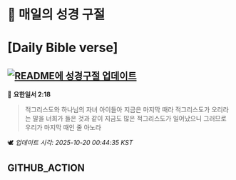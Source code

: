 # 🙏 매일의 성경 구절
# [Daily Bible verse]
## [![README에 성경구절 업데이트](https://github.com/DONGSUKA/first_test/actions/workflows/update-readme-bible.yml/badge.svg)](https://github.com/DONGSUKA/first_test/actions/workflows/update-readme-bible.yml)
<!-- START_BIBLE_VERSE -->
📖 **요한일서 2:18**
> 적그리스도와 하나님의 자녀 아이들아 지금은 마지막 때라 적그리스도가 오리라는 말을 너희가 들은 것과 같이 지금도 많은 적그리스도가 일어났으니 그러므로 우리가 마지막 때인 줄 아노라

🕊️ _업데이트 시각: 2025-10-20 00:44:35 KST_
  <!-- END_BIBLE_VERSE -->
## GITHUB_ACTION
